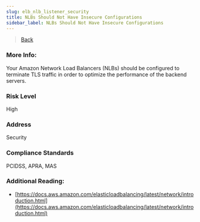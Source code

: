 ```yaml
---
slug: elb_nlb_listener_security
title: NLBs Should Not Have Insecure Configurations
sidebar_label: NLBs Should Not Have Insecure Configurations
---
```

> [Back](../../elbmonitoring)

### More Info:
Your Amazon Network Load Balancers (NLBs) should be configured to terminate TLS traffic in order to optimize the performance of the backend servers.

### Risk Level
High

### Address
Security

### Compliance Standards
PCIDSS, APRA, MAS

### Additional Reading:
- [https://docs.aws.amazon.com/elasticloadbalancing/latest/network/introduction.html](https://docs.aws.amazon.com/elasticloadbalancing/latest/network/introduction.html) 

